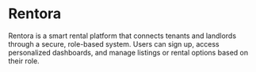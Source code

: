 # Rentora
Rentora is a smart rental platform that connects tenants and landlords through a secure, role-based system. Users can sign up, access personalized dashboards, and manage listings or rental options based on their role.
